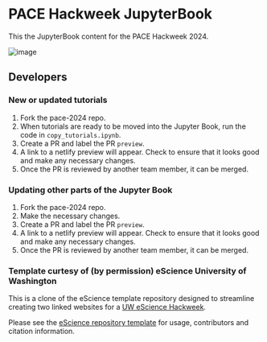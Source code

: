 # PACE Hackweek JupyterBook

This the JupyterBook content for the PACE Hackweek 2024.

![image](https://github.com/noaa-nwfsc/Hackweek-2024-book/assets/2545978/8f4eda29-eec2-4263-bc1f-600ef5567996)

## Developers

### New or updated tutorials

1. Fork the pace-2024 repo.
1. When tutorials are ready to be moved into the Jupyter Book, run the code in `copy_tutorials.ipynb`.
2. Create a PR and label the PR `preview`.
3. A link to a netlify preview will appear. Check to ensure that it looks good and make any necessary changes.
4. Once the PR is reviewed by another team member, it can be merged.

### Updating other parts of the Jupyter Book

1. Fork the pace-2024 repo.
2. Make the necessary changes.
3. Create a PR and label the PR `preview`.
4. A link to a netlify preview will appear. Check to ensure that it looks good and make any necessary changes.
5. Once the PR is reviewed by another team member, it can be merged.

### Template curtesy of (by permission) eScience University of Washington

This is a clone of the eScience template repository designed to streamline creating two linked websites for a [UW eScience Hackweek](https://uwhackweek.github.io/hackweeks-as-a-service/intro.html).

Please see the [eScience repository template](https://github.com/uwhackweek/jupyterbook-template) for usage, contributors and citation information.
